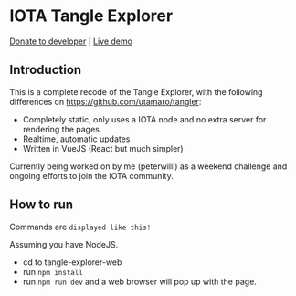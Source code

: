# IOTA Tangle Explorer

[Donate to developer](https://iota.codebuffet.co/#/addr/GKMSVVVOAHTZSBTYALJVNHTNBQRECLRRDVMUKCXQZUTOOIDT9DTQLJHMPCYOJZIJR9DABMPOUODEUMJWOOVHMKD9NR) | [Live demo](https://iota.codebuffet.co)

## Introduction

This is a complete recode of the Tangle Explorer, with the following differences on <https://github.com/utamaro/tangler>:

- Completely static, only uses a IOTA node and no extra server for rendering the pages.
- Realtime, automatic updates
- Written in VueJS (React but much simpler)

Currently being worked on by me (peterwilli) as a weekend challenge and ongoing efforts to join the IOTA community.

## How to run

Commands are `displayed like this!`

Assuming you have NodeJS.

- cd to tangle-explorer-web
- run `npm install`
- run `npm run dev` and a web browser will pop up with the page.
